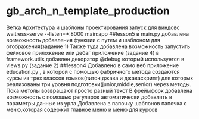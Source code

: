 # gb_arch_n_template_production
Ветка Архитектура и шаблоны проектирования 
запуск для виндовс waitress-serve --listen=*:8000 main:app
##lesson5
в main.py добавлена возможность добавления функции с путем и шаблоном для отображения(задание 1)
Также туда добавлена возможность запустить фейковое приложение или дебаг приложение (задание 4)
в framework.utils добавлен декоратор @debug который используется в views.py (задание 2)
##lesson4
Добавлено в само веб приложение education.py ,
в которой с помощью фабричного метода создаются курсы
из трех классов языков(питон,джава и джаваскрипт) для которых
реализованы три уровня подготовки(junior,middle,senior) через методы.
Пока метолы возвращают просто разный текст
В фреймфорк добавлена возможность с помощью регулярок 
автоматически добавлять в параметры данные из урла
Добавлена в папочку шаблонов папочка с меню,которая содержит главное меню и меню для курсов
